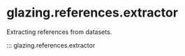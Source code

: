# glazing.references.extractor

Extracting references from datasets.

::: glazing.references.extractor
